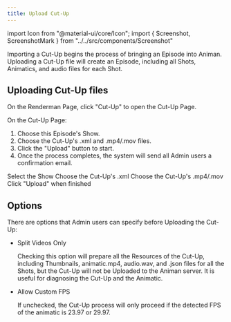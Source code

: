 ```yaml
---
title: Upload Cut-Up
---
```

import Icon from "@material-ui/core/Icon";
import { Screenshot, ScreenshotMark } from "../../src/components/Screenshot"

Importing a Cut-Up begins the process of bringing an Episode into Animan. Uploading a Cut-Up file will create an Episode, including all Shots, Animatics, and audio files for each Shot.

## Uploading Cut-Up files

On the Renderman Page, click "Cut-Up" to open the Cut-Up Page.

<Screenshot image="/screenshot/renderman.png">
  <ScreenshotMark x="82.2%" y="18.8%" width="11%" height="9%" textPosition="bottom-left" focusDim="true"></ScreenshotMark>
</Screenshot>

On the Cut-Up Page:

1. Choose this Episode's Show.
1. Choose the Cut-Up's .xml and .mp4/.mov files.
1. Click the "Upload" button to start.
1. Once the process completes, the system will send all Admin users a confirmation email.

<Screenshot image="/screenshot/renderman_upload_cutup.png">
  <ScreenshotMark x="8%" y="38%" width="15%" height="12%" textPosition="right" borderRadius="10px">Select the Show</ScreenshotMark>
  <ScreenshotMark x="8%" y="51%" width="15%" height="12%" textPosition="right" borderRadius="10px">Choose the Cut-Up's .xml</ScreenshotMark>
  <ScreenshotMark x="8%" y="64%" width="15%" height="12%" textPosition="right" borderRadius="10px">Choose the Cut-Up's .mp4/.mov</ScreenshotMark>
  <ScreenshotMark x="4.8%" y="92%" width="9%" height="10%" textPosition="right" borderRadius="10px">Click "Upload" when finished</ScreenshotMark>
</Screenshot>


## Options
There are options that Admin users can specify before Uploading the Cut-Up:

- Split Videos Only

  Checking this option will prepare all the Resources of the Cut-Up, including Thumbnails, animatic.mp4, audio.wav, and .json files for all the Shots, but the Cut-Up will not be Uploaded to the Animan server. It is useful for diagnosing the Cut-Up and the Animatic.

- Allow Custom FPS

  If unchecked, the Cut-Up process will only proceed if the detected FPS of the animatic is 23.97 or 29.97.
